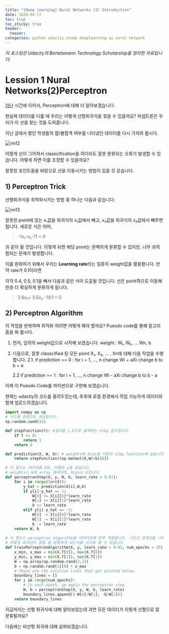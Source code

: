```yaml
---
title: "[Deep learning] Nural Networks (2) Introduction"
date: 2020-04-17
toc: true
toc_sticky: true
header:
  teaser: 
categories: python udacity study deeplearning ai nural network
---
```



*이 포스팅은 Udacity의 Bertelsmann Technology Scholarship을 정리한 자료입니다.*  


# Lession 1 Nural Networks(2)Perceptron

[지난](https://yongkcho.github.io/python/udacity/study/deeplearning/ai/nural/network/deep-12/#lession-1-nural-networks) 시간에 이어서, Perceptron에 대해 더 알아보겠습니다. 

현실제 데이터를 다룰 때 우리는 어떻게 선형회귀식을 찾을 수 있을까요? 퍼셉트론은 우리가 이 선을 찾는 것을 도와줍니다. 

지난 글에서 봤던 학생들의 합/불합격 여부를 나타냈던 데이터를 다시 가져와 봅시다.

![nn12](https://drive.google.com/uc?id=1plIqD2_ZzBsWoRKxkt8iKg2vSXP0stLT)

이렇게 선이 그어져서 classcification을 하더라도 잘못 분류되는 오류가 발생할 수 있습니다. 어떻게 하면 이를 조정할 수 있을까요?

잘못된 포인트들을 바탕으로 선을 이동시키는 방법이 있을 것 같습니다.


## 1) Perceptron Trick

선형회귀식을 최적화시키는 방법 중 하나는 다음과 같습니다. 

![nn13](https://drive.google.com/uc?id=1kkHwDLk4-WMCL8wG6RSMmPUZI0-ml4t7)

잘못된 point에 있는 x₁값을 회귀식의 x₁값에서 빼고, x₂값을 회귀식의 x₂값에서 빼주면 됩니다. 새로운 식은 아마,

> -1x₁-x₂-11 = 0

과 같이 될 것입니다. 이렇게 되면 해당 point는 완벽하게 분류할 수 있지만, 너무 과적합되는 문제가 발생합니다.

이를 완화하기 위해서 우리는 **Learning rate**라는 일종의 weight값을 활용합니다. 만약 rate가 0.1이라면

각각 0.4, 0.5, 0.1을 빼서 다음과 같은 식이 도출될 것입니다. 선은 point쪽으로 이동해 한층 더 확실하게 분류하게 됩니다.

> 2.6x₁+ 3.5x₂ -10.1 = 0


## 2) Perceptron Algorithm

이 작업을 반복하며 최적화 하려면 어떻게 해야 할까요? Puesdo code를 통해 알고리즘을 짜 봅시다.

1. 먼저, 임의의 weight값으로 시작해 보겠습니다.
weight : W₁, W₂, ... Wn, b

2. 다음으로, 잘못 classcified 된 모든 point X₁, X₂, ... , Xn에 대해 다음 작업을 수행합니다.
	2.1. if prediction == 0 :
			for i = 1, ..., n
				change Wi + aXi
				change b to b + a
				
	2.2 if prediction ==  1 :
			for i = 1, ..., n
				change Wi - aXi
				change b to b - a
				
이제 이 Puesdo Code를 파이썬으로 구현해 보겠습니다.

현재는 udactiy의 코드를 올려두었는데, 추후에 로컬 환경에서 작업 가능하게 데이터와 함께 업로드하겠습니다.

```python
import numpy as np
# 시드를 랜덤으로 생성합니다.
np.random.seed(42)

def stepFunction(t): #결과를 1,0으로 출력하는 step 함수입니다.
    if t >= 0:
        return 1
    return 0 

def prediction(X, W, b): # weights와 bias를 더한뒤 step function에 넣습니다.
    return stepFunction((np.matmul(X,W)+b)[0])

# 이 함수는 데이터를 X로, 라벨로 y를 받습니다.
# weights는 W로 array 형태이며, bias는 b입니다. 
def perceptronStep(X, y, W, b, learn_rate = 0.01):
    for i in range(len(X)):
        y_hat = prediction(X[i],W,b)
        if y[i]-y_hat == 1:
            W[0] += X[i][0]*learn_rate
            W[1] += X[i][1]*learn_rate
            b += learn_rate
        elif y[i]-y_hat == -1:
            W[0] -= X[i][0]*learn_rate
            W[1] -= X[i][1]*learn_rate
            b -= learn_rate
    return W, b
    
# 이 함수는 perceptron algorithm을 데이터셋에 반복 적용합니다. 그리고 경계선을 그려 반환합니다.
# 어떻게 회귀선이 점점 잘 분류하게 되는지를 시각화 할 수 있습니다
def trainPerceptronAlgorithm(X, y, learn_rate = 0.01, num_epochs = 25):
    x_min, x_max = min(X.T[0]), max(X.T[0])
    y_min, y_max = min(X.T[1]), max(X.T[1])
    W = np.array(np.random.rand(2,1))
    b = np.random.rand(1)[0] + x_max
    # These are the solution lines that get plotted below.
    boundary_lines = []
    for i in range(num_epochs):
        # In each epoch, we apply the perceptron step.
        W, b = perceptronStep(X, y, W, b, learn_rate)
        boundary_lines.append((-W[0]/W[1], -b/W[1]))
    return boundary_lines

```

지금까지는 선형 회귀식에 대해 알아보았는데 과연 모든 데이터가 이렇게 선형으로 잘 분류될까요? 

다음에는 비선형 회귀에 대해 살펴보겠습니다.